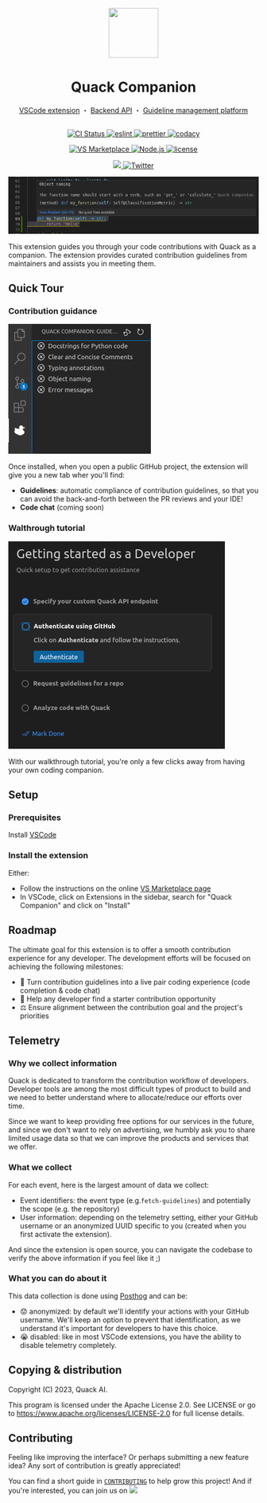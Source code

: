 <p align="center">
  <a href="https://quack-ai.com"><img src="https://quack-ai.com/quack.png" width="100" height="100"></a>
</p>
<h1 align="center">
 Quack Companion
</h1>

<p align="center">
  <a href="https://github.com/quack-ai/companion">VSCode extension</a> ・
  <a href="https://github.com/quack-ai/contribution-api">Backend API</a> ・
  <a href="https://github.com/quack-ai/platform">Guideline management platform</a>
</p>
<h2 align="center"></h2>

<p align="center">
  <a href="https://github.com/quack-ai/companion/actions/workflows/builds.yml">
    <img alt="CI Status" src="https://img.shields.io/github/actions/workflow/status/quack-ai/companion/builds.yml?branch=main&label=CI&logo=github&style=flat-square">
  </a>
  <a href="https://github.com/eslint/eslint">
    <img src="https://img.shields.io/badge/Linter-ESLint-4B32C3?style=flat-square&logo=ESLint&logoColor=white" alt="eslint">
  </a>
  <a href="https://github.com/prettier/prettier">
    <img src="https://img.shields.io/badge/Formatter-Prettier-F7B93E?style=flat-square&logo=Prettier&logoColor=white" alt="prettier">
  </a>
  <a href="https://app.codacy.com?utm_source=gh&utm_medium=referral&utm_content=&utm_campaign=Badge_grade">
    <img src="https://app.codacy.com/project/badge/Grade/21136022056c40429ce01bc63421692c" alt="codacy">
  </a>
</p>

<p align="center">
  <a href="https://marketplace.visualstudio.com/items?itemName=quackai.quack-companion">
    <img src="https://img.shields.io/visual-studio-marketplace/v/quackai.quack-companion?logo=visualstudiocode&logoColor=fff&style=flat-square&label=VS%20Marketplace" alt="VS Marketplace">
  </a>
  <a href="https://github.com/nodejs/node">
    <img src="https://img.shields.io/badge/Node-18-339933?style=flat-square&logo=nodedotjs&logoColor=white" alt="Node.js">
  </a>
  <a href="https://github.com/quack-ai/companion/blob/main/LICENSE">
    <img src="https://img.shields.io/badge/License-Apache 2.0-blue?style=flat-square" alt="license">
  </a>
</p>

<p align="center">
  <!-- <a href="https://discord.gg/E9rY3bVCWd">
    <img src="https://dcbadge.vercel.app/api/server/E9rY3bVCWd?style=flat" alt="discord"/>
  </a> -->
  <a target="_blank" href="https://discord.gg/E9rY3bVCWd" style="background:none">
    <img src="https://img.shields.io/badge/Discord-join-continue.svg?labelColor=191937&color=6F6FF7&logo=discord" />
  </a>
  <a href="https://twitter.com/quack_ai">
    <img src="https://img.shields.io/badge/-@quack_ai-1D9BF0?style=flat-square&logo=twitter&logoColor=white" alt="Twitter">
  </a>
</p>

![Compliance hint](media/compliance_hint.png)

This extension guides you through your code contributions with Quack as a companion. The extension provides curated contribution guidelines from maintainers and assists you in meeting them.

## Quick Tour

### Contribution guidance

![Guideline view](media/guideline_list.png)

Once installed, when you open a public GitHub project, the extension will give you a new tab wher you'll find:

- **Guidelines**: automatic compliance of contribution guidelines, so that you can avoid the back-and-forth between the PR reviews and your IDE!
- **Code chat** (coming soon)

### Walthrough tutorial

![Developer walkthrough](media/dev_walkthrough.png)

With our walkthrough tutorial, you're only a few clicks away from having your own coding companion.

## Setup

### Prerequisites

Install [VSCode](https://code.visualstudio.com/Download)

### Install the extension

Either:

- Follow the instructions on the online [VS Marketplace page](https://marketplace.visualstudio.com/items?itemName=quackai.quack-companion)
- In VSCode, click on Extensions in the sidebar, search for "Quack Companion" and click on "Install"

## Roadmap

The ultimate goal for this extension is to offer a smooth contribution experience for any developer.
The development efforts will be focused on achieving the following milestones:

- 🤝 Turn contribution guidelines into a live pair coding experience (code completion & code chat)
- 🐣 Help any developer find a starter contribution opportunity
- ⚖️ Ensure alignment between the contribution goal and the project's priorities

## Telemetry

### Why we collect information

Quack is dedicated to transform the contribution workflow of developers. Developer tools are among the most difficult types of product to build and we need to better understand where to allocate/reduce our efforts over time.

Since we want to keep providing free options for our services in the future, and since we don't want to rely on advertising, we humbly ask you to share limited usage data so that we can improve the products and services that we offer.

### What we collect

For each event, here is the largest amount of data we collect:

- Event identifiers: the event type (e.g.`fetch-guidelines`) and potentially the scope (e.g. the repository)
- User information: depending on the telemetry setting, either your GitHub username or an anonymized UUID specific to you (created when you first activate the extension).

And since the extension is open source, you can navigate the codebase to verify the above information if you feel like it ;)

### What you can do about it

This data collection is done using [Posthog](https://posthog.com/) and can be:

- 😟 anonymized: by default we'll identify your actions with your GitHub username. We'll keep an option to prevent that identification, as we understand it's important for developers to have this choice.
- 😭 disabled: like in most VSCode extensions, you have the ability to disable telemetry completely.

## Copying & distribution

Copyright (C) 2023, Quack AI.

This program is licensed under the Apache License 2.0.
See LICENSE or go to <https://www.apache.org/licenses/LICENSE-2.0> for full license details.

## Contributing

Feeling like improving the interface? Or perhaps submitting a new feature idea? Any sort of contribution is greatly appreciated!

You can find a short guide in [`CONTRIBUTING`](CONTRIBUTING.md) to help grow this project! And if you're interested, you can join us on [![](https://img.shields.io/badge/Discord-join-continue.svg?labelColor=191937&color=6F6FF7&logo=discord)](https://discord.gg/E9rY3bVCWd)
